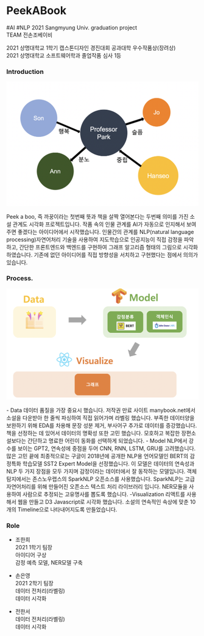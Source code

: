# PeekABook  
#AI #NLP
2021 Sangmyung Univ. graduation project  
TEAM 전손조베이비  
  
  2021 상명대학교 1학기 캡스톤디자인 경진대회 공과대학 우수작품상(장려상)  
  2021 상명대학교 소프트웨어학과 졸업작품 심사 1등  
    
      
      
### Introduction  
  <p align="center"><img src="img/VisualizationPOC.png" width="900"></p> 
  Peek a boo, 즉 까꿍이라는 첫번째 뜻과 책을 살짝 열어본다는 두번째 의미를 가진 소설 관계도 시각화 프로젝트입니다. 작품 속의 인물 관계를 AI가 자동으로 인지해서 보여주면 좋겠다는 아이디어에서 시작했습니다. 인물간의 관계를 NLP(natural language processing)자연어처리 기술을 사용하여 지도학습으로 인공지능이 직접 감정을 파악하고, 간단한 프론트엔드와 백엔드를 구현하여 그래프 알고리즘 형태의 그림으로 시각화하였습니다. 기존에 없던 아이디어를 직접 방향성을 서치하고 구현했다는 점에서 의의가 있습니다.
   
### Process. 
  <p align="center"><img src="img/Process.png" width="900"></p>   
  - Data  
  데이터 품질을 가장 중요시 했습니다. 저작권 만료 사이트 manybook.net에서 소설을 다운받아 한 줄씩 파싱하여 직접 읽어가며 라벨링 했습니다. 부족한 데이터양을 보완하기 위해 EDA를 차용해 문장 성분 제거, 부사어구 추가로 데이터를 증강했습니다. 책을 선정하는 데 있어서 데이터의 명확성 또한 고민 했습니다. 모호하고 복잡한 장편소설보다는 간단하고 명료한 어린이 동화를 선택하게 되었습니다.  
  - Model  
  NLP에서 강수를 보이는 GPT2, 연속성에 중점을 두어 CNN, RNN, LSTM, GRU를 고려했습니다. 많은 고민 끝에 최종적으로는 구글이 2018년에 공개한 NLP용 언어모델인 BERT의 감정특화 학습모델 SST2 Expert Model을 선정했습니다. 이 모델은 데이터의 연속성과 NLP 두 가지 장점을 모두 가지며 감정이라는 데이터에서 잘 동작하는 모델입니다.  
  객체탐지에서는 존스노우랩스의 SparkNLP 오픈소스를 사용했습니다. SparkNLP는 고급자연어처리를 위해 만들어진 오픈소스 텍스트 처리 라이브러리 입니다. NER모듈을 사용하여 사람으로 추정되는 고유명사를 뽑도록 했습니다.  
  -Visualization   
  리액트를 사용해서 웹을 만들고 D3 Javascript로 시각화 했습니다. 소설의 연속적인 속상에 맞춘 10개의 Timeline으로 나타내어지도록 만들었습니다.  
  
### Role
+ 조한희  
 2021 1학기 팀장    
 아이디어 구상  
 감정 예측 모델, NER모델 구축  

+ 손은영  
  2021 2학기 팀장  
   데이터 전처리(라벨링)  
   데이터 시각화    
   
+ 전한서  
   데이터 전처리(라벨링)  
   데이터 시각화
